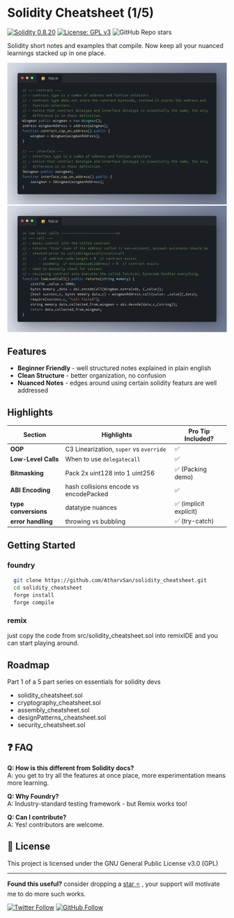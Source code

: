 # Solidity Cheatsheet (1/5) 

[![Solidity 0.8.20](https://img.shields.io/badge/Solidity-0.8.20-363636?logo=solidity)](https://soliditylang.org)
[![License: GPL v3](https://img.shields.io/badge/License-GPL%20v3-blue.svg)](https://www.gnu.org/licenses/gpl-3.0.html)
![GitHub Repo stars](https://img.shields.io/github/stars/AtharvSan/solidity_cheatsheet)


Solidity short notes and examples that compile. Now keep all your nuanced learnings stacked up in one place.

![contract interface example](./types.png)
![call example](./call.png)


## Features

- **Beginner Friendly** - well structured notes explained in plain english
- **Clean Structure** - better organization, no confusion
- **Nuanced Notes** - edges around using certain solidity featurs are well addressed


## Highlights

| Section               | Highlights                          | Pro Tip Included? |
|-----------------------|-------------------------------------|-------------------|
| **OOP**               | C3 Linearization, `super` vs `override` | ✅            |
| **Low-Level Calls**   | When to use `delegatecall`          | ✅                |
| **Bitmasking**        | Pack 2x uint128 into 1 uint256      | ✅ (Packing demo) |
| **ABI Encoding**      | hash collisions encode vs encodePacked | ✅           |
| **type conversions**  | datatype nuances                    | ✅ (implicit explicit)|
| **error handling**    | throwing vs bubbling                | ✅ (try-catch)    |


## Getting Started
### foundry
```bash
  git clone https://github.com/AtharvSan/solidity_cheatsheet.git
  cd solidity_cheatsheet
  forge install
  forge compile
```
### remix 
just copy the code from src/solidity_cheatsheet.sol into remixIDE and you can start playing around.

## Roadmap
Part 1 of a 5 part series on essentials for solidity devs
- solidity_cheatsheet.sol
- cryptography_cheatsheet.sol
- assembly_cheatsheet.sol
- designPatterns_cheatsheet.sol
- security_cheatsheet.sol 

## ❓ FAQ

**Q: How is this different from Solidity docs?**  
A: you get to try all the features at once place, more experimentation means more learning.

**Q: Why Foundry?**  
A: Industry-standard testing framework - but Remix works too!

**Q: Can I contribute?**  
A: Yes! contributors are welcome.

## 📜 License
This project is licensed under the GNU General Public License v3.0 (GPL)

---

**Found this useful?** consider dropping a [star ⭐](https://github.com/AtharvSan/solidity_cheatsheet) , your support will motivate me to do more such works.

[![Twitter Follow](https://img.shields.io/twitter/follow/AtharvSan?style=social)](https://twitter.com/AtharvSan)
[![GitHub Follow](https://img.shields.io/github/followers/AtharvSan?label=Follow%20me&style=social)](https://github.com/AtharvSan)